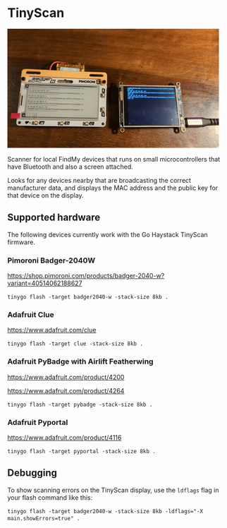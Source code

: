# TinyScan

![tinyscan](../images/tinyscan.gif)

Scanner for local FindMy devices that runs on small microcontrollers that have Bluetooth and also a screen attached.

Looks for any devices nearby that are broadcasting the correct manufacturer data, and displays the MAC address and the public key for that device on the display.

## Supported hardware

The following devices currently work with the Go Haystack TinyScan firmware.

### Pimoroni Badger-2040W

https://shop.pimoroni.com/products/badger-2040-w?variant=40514062188627


```shell
tinygo flash -target badger2040-w -stack-size 8kb .
```

### Adafruit Clue


https://www.adafruit.com/clue


```shell
tinygo flash -target clue -stack-size 8kb .
```


### Adafruit PyBadge with Airlift Featherwing


https://www.adafruit.com/product/4200

https://www.adafruit.com/product/4264


```shell
tinygo flash -target pybadge -stack-size 8kb .
```

### Adafruit Pyportal


https://www.adafruit.com/product/4116


```shell
tinygo flash -target pyportal -stack-size 8kb .
```

## Debugging

To show scanning errors on the TinyScan display, use the `ldflags` flag in your flash command like this:

```
tinygo flash -target badger2040-w -stack-size 8kb -ldflags="-X main.showErrors=true" .
```